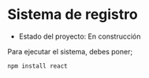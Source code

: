 <h1> Sistema de registro</h1>

- Estado del proyecto: En construcción

Para ejecutar el sistema, debes poner;

```npm install react```

